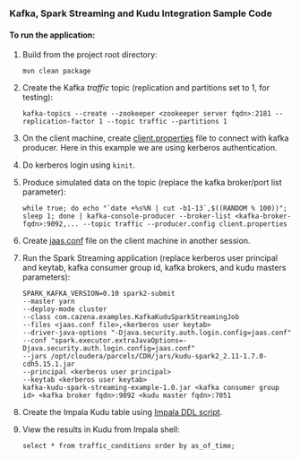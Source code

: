 ### Kafka, Spark Streaming and Kudu Integration Sample Code

#### To run the application:

1. Build from the project root directory:

    ```
    mvn clean package
    ```

2. Create the Kafka *traffic* topic (replication and partitions set to 1, for testing):

    ```
    kafka-topics --create --zookeeper <zookeeper server fqdn>:2181 --replication-factor 1 --topic traffic --partitions 1
    ```

3. On the client machine, create [client.properties](files/client.properties) file to connect with kafka producer.
   Here in this example we are using kerberos authentication.

4. Do kerberos login using `kinit`.

5. Produce simulated data on the topic (replace the kafka broker/port list parameter):

    ```
    while true; do echo "`date +%s%N | cut -b1-13`,$((RANDOM % 100))"; sleep 1; done | kafka-console-producer --broker-list <kafka-broker-fqdn>:9092,... --topic traffic --producer.config client.properties
    ```

6. Create [jaas.conf](files/jaas.conf) file on the client machine in another session.

7. Run the Spark Streaming application (replace kerberos user principal and keytab, kafka consumer group id, kafka brokers,
   and kudu masters parameters):

    ```
    SPARK_KAFKA_VERSION=0.10 spark2-submit
    --master yarn
    --deploy-mode cluster
    --class com.cazena.examples.KafkaKuduSparkStreamingJob
    --files <jaas.conf file>,<kerberos user keytab>
    --driver-java-options "-Djava.security.auth.login.config=jaas.conf"
    --conf "spark.executor.extraJavaOptions=-Djava.security.auth.login.config=jaas.conf"
    --jars /opt/cloudera/parcels/CDH/jars/kudu-spark2_2.11-1.7.0-cdh5.15.1.jar
    --principal <kerberos user principal>
    --keytab <kerberos user keytab>
    kafka-kudu-spark-streaming-example-1.0.jar <kafka consumer group id> <kafka broker fqdn>:9092 <kudu master fqdn>:7051
    ```

8. Create the Impala Kudu table using [Impala DDL script](files/create_impala_kudu_table.sql).

9. View the results in Kudu from Impala shell:

    ```
    select * from traffic_conditions order by as_of_time;
    ```

